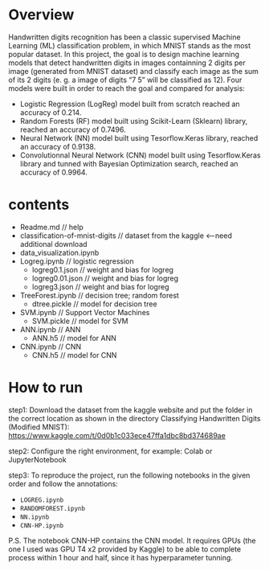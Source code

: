 # Overview
Handwritten digits recognition has been a classic supervised Machine Learning (ML) classification problem,
in which MNIST stands as the most popular dataset. In this project, the goal is to design machine learning
models that detect handwritten digits in images containning 2 digits per image (generated from MNIST
dataset) and classify each image as the sum of its 2 digits (e. g. a image of digits “7 5” will be classified as
12). Four models were built in order to reach the goal and compared for analysis:
- Logistic Regression (LogReg) model built from scratch reached an accuracy of 0.214.
- Random Forests (RF) model built using Scikit-Learn (Sklearn) library, reached an accuracy of
0.7496.
- Neural Network (NN) model built using Tesorflow.Keras library, reached an accuracy of 0.9138.
- Convolutionnal Neural Network (CNN) model built using Tesorflow.Keras library and tunned with
Bayesian Optimization search, reached an accuracy of 0.9964.

# contents
- Readme.md                   // help
- classification-of-mnist-digits  // dataset from the kaggle <--need additional download
- data_visualization.ipynb    
- Logreg.ipynb                // logistic regression
    - logreg0.1.json             // weight and bias for logreg
    - logreg0.01.json            // weight and bias for logreg
    - logreg3.json               // weight and bias for logreg
- TreeForest.ipynb            // decision tree; random forest
    - dtree.pickle               // model for decision tree
- SVM.ipynb                   // Support Vector Machines
    - SVM.pickle                 // model for SVM
- ANN.ipynb                   // ANN
    - ANN.h5                     // model for ANN
- CNN.ipynb                   // CNN
    - CNN.h5                     // model for CNN

# How to run
step1:
Download the dataset from the kaggle website and put the folder in the correct location as shown in the directory
    Classifying Handwritten Digits (Modified MNIST):
    https://www.kaggle.com/t/0d0b1c033ece47ffa1dbc8bd374689ae

step2:
Configure the right environment, for example: Colab or JupyterNotebook

step3:
To reproduce the project, run the following notebooks in the given order and follow the annotations:
- `LOGREG.ipynb`
- `RANDOMFOREST.ipynb` 
- `NN.ipynb` 
- `CNN-HP.ipynb` 

P.S. The notebook CNN-HP contains the CNN model. It requires GPUs (the one I used was GPU T4 x2 provided by Kaggle) to be able to complete process within 1 hour and half, since it has hyperparameter tunning.